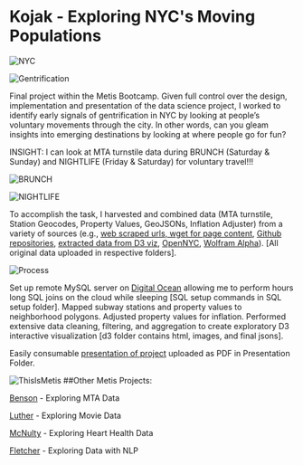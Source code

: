# Kojak - Exploring NYC's Moving Populations

![NYC](https://cloud.githubusercontent.com/assets/9892419/7870924/741a68ae-055a-11e5-8a93-8fe92c6068a9.png)

![Gentrification](https://cloud.githubusercontent.com/assets/9892419/7871223/79923dc8-055c-11e5-9061-4f439b613b7d.jpg)

Final project within the Metis Bootcamp. Given full control over the design, implementation and presentation of the data science project, I worked to identify early signals of gentrification in NYC by looking at people’s voluntary movements through the city. In other words, can you gleam insights into emerging destinations by looking at where people go for fun?

INSIGHT: I can look at MTA turnstile data during BRUNCH (Saturday & Sunday) and NIGHTLIFE (Friday & Saturday) for voluntary travel!!!

![BRUNCH](https://cloud.githubusercontent.com/assets/9892419/7870918/6d20f108-055a-11e5-91ae-f09a6a6069a8.png)

![NIGHTLIFE](https://cloud.githubusercontent.com/assets/9892419/7871227/7b28d3f4-055c-11e5-9bc5-651696b4a807.jpg)

To accomplish the task, I harvested and combined data (MTA turnstile, Station Geocodes, Property Values, GeoJSONs, Inflation Adjuster) from a variety of sources (e.g., [web scraped urls, wget for page content](http://web.mta.info/developers/turnstile.html "MTA turnstile data"), [Github repositories](https://github.com/chriswhong/nycturnstiles "station geocodes"), [extracted data from D3 viz](http://youarehere.cc/#/maps/by-city/new_york "MIT Media Labs's YouAreHere Project"), [OpenNYC](https://nycopendata.socrata.com/ "Neightborhood Boundaries"), [Wolfram Alpha](https://www.wolframalpha.com/ "Wolfram Alpha")). [All original data uploaded in respective folders].

![Process](https://cloud.githubusercontent.com/assets/9892419/7870925/76466948-055a-11e5-945a-d22be3ab2b23.png)

Set up remote MySQL server on [Digital Ocean](https://www.digitalocean.com/ "Digital Ocean") allowing me to perform hours long SQL joins on the cloud while sleeping [SQL setup commands in SQL setup folder]. Mapped subway stations and property values to neighborhood polygons. Adjusted property values for inflation. Performed extensive data cleaning, filtering, and aggregation to create exploratory D3 interactive visualization [d3 folder contains html, images, and final jsons]. 

Easily consumable [presentation of project](http://www.slideshare.net/JessFreaner/gentrification-project-kojak "Slideshare") uploaded as PDF in Presentation Folder.

![ThisIsMetis](https://cloud.githubusercontent.com/assets/9892419/7356548/e1a3b3ac-ecf6-11e4-8fb6-be39f563742e.jpg) 
##Other Metis Projects:

[Benson](http://jessicafreaner.github.io/Benson/ "Exploring MTA Data") - Exploring MTA Data

[Luther](http://jessicafreaner.github.io/Luther/ "Exploring Movie Data") - Exploring Movie Data

[McNulty](http://jessicafreaner.github.io/McNulty/ "Exploring Heart Health Data") - Exploring Heart Health Data

[Fletcher](http://jessicafreaner.github.io/Fletcher/ "Exploring Data with NLP") - Exploring Data with NLP
